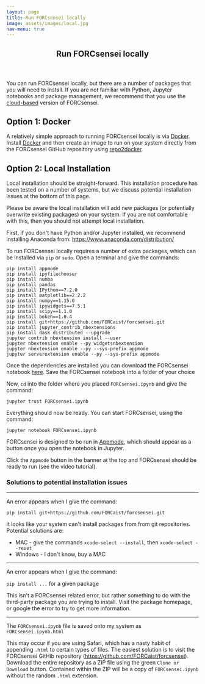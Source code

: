 ```yaml
---
layout: page
title: Run FORCsensei locally
image: assets/images/local.jpg
nav-menu: true
---
```


<!-- Main -->
<div id="main" class="alt">

<!-- One -->
<section id="one">
	<div class="inner">
		<header class="major">
			<h1>Run FORCsensei locally</h1>
		</header>

<!-- Content -->
<p> You can run FORCsensei locally, but there are a number of packages that you will need to install. If you are not familiar with Python, Jupyter notebooks and package management, we recommend that you use the <a href="https://forcaist.github.io/FORCaist.github.io/amybinder.html" target="_blank">cloud-based</a>
 version of FORCsensei.</p>

<h2>Option 1: Docker</h2>
<p>A relatively simple approach to running FORCsensei locally is via <a href="https://www.docker.com/" target="_blank">Docker</a>. Install <a href="https://www.docker.com/" target="_blank">Docker</a> and then create an image to run on your system directly from the FORCsensei GitHub repository using <a href="https://github.com/jupyter/repo2docker" target="_blank">repo2docker</a>.</p> 

<h2>Option 2: Local Installation</h2>

Local installation should be straight-forward. This installation procedure has been tested on a number of systems, but we discuss potential installation issues at the bottom of this page.

  
Please be aware the local installation will add new packages (or potentially overwrite existing packages) on your system. If you are not comfortable with this, then you should not attempt local installation.
   
First, if you don't have Python and/or Jupyter installed, we recommend installing Anaconda from: https://www.anaconda.com/distribution/
   
To run FORCsensei locally requires a number of extra packages, which can be installed via ```pip``` or ```sudo```. Open a terminal and give the commands:

```
pip install appmode
pip install ipyfilechooser
pip install numba
pip install pandas
pip install IPython==7.2.0
pip install matplotlib==2.2.2
pip install numpy==1.15.0
pip install ipywidgets==7.5.1
pip install scipy==1.1.0
pip install bokeh==1.0.4
pip install git+https://github.com/FORCaist/forcsensei.git
pip install jupyter_contrib_nbextensions
pip install dask distributed --upgrade
jupyter contrib nbextension install --user
jupyter nbextension enable --py widgetsnbextension
jupyter nbextension enable --py --sys-prefix appmode
jupyter serverextension enable --py --sys-prefix appmode
```
<p>Once the dependencies are installed you can download the FORCsensei notebook <a href="https://github.com/FORCaist/forcsensei/blob/master/FORCsensei.ipynb" target="_blank">here</a>. Save the FORCsensei notebook into a folder of your choice</p> 

Now, ```cd``` into the folder where you placed ```FORCsensei.ipynb``` and give the command:
```
jupyter trust FORCsensei.ipynb
```

Everything should now be ready. You can start FORCsensei, using the command:
```
jupyter notebook FORCsensei.ipynb
```

<p> FORCsensei is designed to be run in <a href="https://github.com/oschuett/appmode" target="_blank">Appmode</a>, which should appear as a button once you open the notebook in Jupyter.</p> 

Click the ```Appmode``` button in the banner at the top and FORCsensei should be ready to run (see the video tutorial).

<h3>Solutions to potential installation issues</h3>
<HR SIZE="6">

An error appears when I give the command:

```pip install git+https://github.com/FORCaist/forcsensei.git```

It looks like your system can't install packages from from git repositories. Potential solutions are:

* MAC - give the commands ```xcode-select --install```, then ```xcode-select --reset```
* Windows - I don't know, buy a MAC

<HR SIZE="6">

An error appears when I give the command:

```pip install ...``` for a given package

This isn't a FORCsensei related error, but rather something to do with the third-party package you are trying to install. Visit the package homepage, or google the error to try to get more information.

<HR SIZE="6">

The ```FORCsensei.ipynb``` file is saved onto my system as ```FORCsensei.ipynb.html```

This may occur if you are using Safari, which has a nasty habit of appending ```.html``` to certain types of files. The easiest solution is to visit the FORCsensei GitHib repository (https://github.com/FORCaist/forcsensei). Download the entire repository as a ZIP file using the green ```Clone or Download``` button. Contained within the ZIP will be a copy of ```FORCsensei.ipynb``` without the random ```.html``` extension. 
